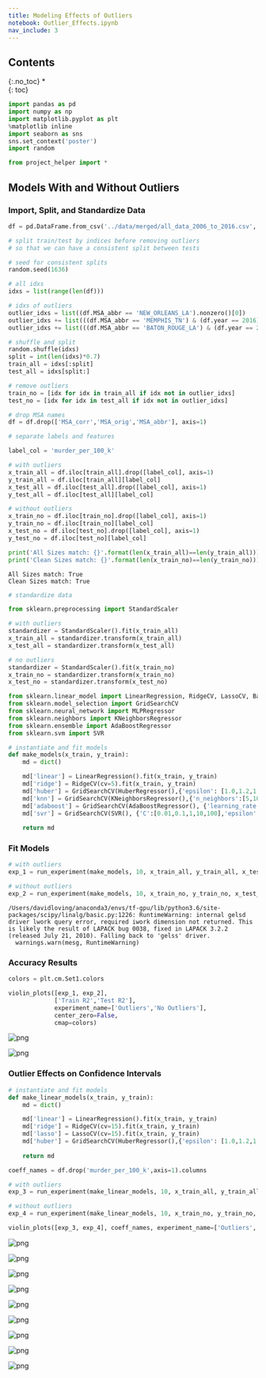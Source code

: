 ```yaml
---
title: Modeling Effects of Outliers
notebook: Outlier_Effects.ipynb
nav_include: 3
---
```


## Contents
{:.no_toc}
*  
{: toc}




```python
import pandas as pd
import numpy as np
import matplotlib.pyplot as plt
%matplotlib inline
import seaborn as sns
sns.set_context('poster')
import random
```




```python
from project_helper import *
```


## Models With and Without Outliers

### Import, Split, and Standardize Data



```python
df = pd.DataFrame.from_csv('../data/merged/all_data_2006_to_2016.csv', index_col=None)
```




```python
# split train/test by indices before removing outliers
# so that we can have a consistent split between tests

# seed for consistent splits
random.seed(1636)

# all idxs
idxs = list(range(len(df)))

# idxs of outliers
outlier_idxs = list((df.MSA_abbr == 'NEW_ORLEANS_LA').nonzero()[0])
outlier_idxs += list(((df.MSA_abbr == 'MEMPHIS_TN') & (df.year == 2016)).nonzero()[0])
outlier_idxs += list(((df.MSA_abbr == 'BATON_ROUGE_LA') & (df.year == 2007)).nonzero()[0])

# shuffle and split
random.shuffle(idxs)
split = int(len(idxs)*0.7)
train_all = idxs[:split]
test_all = idxs[split:]

# remove outliers
train_no = [idx for idx in train_all if idx not in outlier_idxs]
test_no = [idx for idx in test_all if idx not in outlier_idxs]
```




```python
# drop MSA names
df = df.drop(['MSA_corr','MSA_orig','MSA_abbr'], axis=1)
```




```python
# separate labels and features

label_col = 'murder_per_100_k'

# with outliers
x_train_all = df.iloc[train_all].drop([label_col], axis=1)
y_train_all = df.iloc[train_all][label_col]
x_test_all = df.iloc[test_all].drop([label_col], axis=1)
y_test_all = df.iloc[test_all][label_col]

# without outliers
x_train_no = df.iloc[train_no].drop([label_col], axis=1)
y_train_no = df.iloc[train_no][label_col]
x_test_no = df.iloc[test_no].drop([label_col], axis=1)
y_test_no = df.iloc[test_no][label_col]

print('All Sizes match: {}'.format(len(x_train_all)==len(y_train_all)))
print('Clean Sizes match: {}'.format(len(x_train_no)==len(y_train_no)))
```


    All Sizes match: True
    Clean Sizes match: True




```python
# standardize data

from sklearn.preprocessing import StandardScaler

# with outliers
standardizer = StandardScaler().fit(x_train_all)
x_train_all = standardizer.transform(x_train_all)
x_test_all = standardizer.transform(x_test_all)

# no outliers
standardizer = StandardScaler().fit(x_train_no)
x_train_no = standardizer.transform(x_train_no)
x_test_no = standardizer.transform(x_test_no)
```




```python
from sklearn.linear_model import LinearRegression, RidgeCV, LassoCV, BayesianRidge, HuberRegressor
from sklearn.model_selection import GridSearchCV
from sklearn.neural_network import MLPRegressor
from sklearn.neighbors import KNeighborsRegressor
from sklearn.ensemble import AdaBoostRegressor
from sklearn.svm import SVR
```




```python
# instantiate and fit models
def make_models(x_train, y_train):
    md = dict()

    md['linear'] = LinearRegression().fit(x_train, y_train)
    md['ridge'] = RidgeCV(cv=5).fit(x_train, y_train)
    md['huber'] = GridSearchCV(HuberRegressor(),{'epsilon': [1.0,1.2,1.4,1.6,1.8]}).fit(x_train, y_train).best_estimator_
    md['knn'] = GridSearchCV(KNeighborsRegressor(),{'n_neighbors':[5,10,20,40]}).fit(x_train, y_train).best_estimator_
    md['adaboost'] = GridSearchCV(AdaBoostRegressor(), {'learning_rate':[0.1,0.3,0.6,1.0]}).fit(x_train, y_train).best_estimator_
    md['svr'] = GridSearchCV(SVR(), {'C':[0.01,0.1,1,10,100],'epsilon':[0.001,0.01,0.1,1,10]}).fit(x_train, y_train)
    
    return md
```


### Fit Models



```python
# with outliers
exp_1 = run_experiment(make_models, 10, x_train_all, y_train_all, x_test_all, y_test_all)

# without outliers
exp_2 = run_experiment(make_models, 10, x_train_no, y_train_no, x_test_no, y_test_no)
```


    /Users/davidloving/anaconda3/envs/tf-gpu/lib/python3.6/site-packages/scipy/linalg/basic.py:1226: RuntimeWarning: internal gelsd driver lwork query error, required iwork dimension not returned. This is likely the result of LAPACK bug 0038, fixed in LAPACK 3.2.2 (released July 21, 2010). Falling back to 'gelss' driver.
      warnings.warn(mesg, RuntimeWarning)


### Accuracy Results



```python
colors = plt.cm.Set1.colors

violin_plots([exp_1, exp_2],
             ['Train R2','Test R2'],
             experiment_name=['Outliers','No Outliers'],
             center_zero=False,
             cmap=colors)
```



![png](Outlier_Effects_files/Outlier_Effects_14_0.png)



![png](Outlier_Effects_files/Outlier_Effects_14_1.png)


### Outlier Effects on Confidence Intervals



```python
# instantiate and fit models
def make_linear_models(x_train, y_train):
    md = dict()

    md['linear'] = LinearRegression().fit(x_train, y_train)
    md['ridge'] = RidgeCV(cv=15).fit(x_train, y_train)
    md['lasso'] = LassoCV(cv=15).fit(x_train, y_train)
    md['huber'] = GridSearchCV(HuberRegressor(),{'epsilon': [1.0,1.2,1.4,1.6,1.8]}).fit(x_train, y_train).best_estimator_
    
    return md
```




```python
coeff_names = df.drop('murder_per_100_k',axis=1).columns

# with outliers
exp_3 = run_experiment(make_linear_models, 10, x_train_all, y_train_all, x_test_all, y_test_all, coeff_names)

# without outliers
exp_4 = run_experiment(make_linear_models, 10, x_train_no, y_train_no, x_test_no, y_test_no, coeff_names)
```




```python
violin_plots([exp_3, exp_4], coeff_names, experiment_name=['Outliers','No Outliers'], cmap=colors[:2][::-1])
```



![png](Outlier_Effects_files/Outlier_Effects_18_0.png)



![png](Outlier_Effects_files/Outlier_Effects_18_1.png)



![png](Outlier_Effects_files/Outlier_Effects_18_2.png)



![png](Outlier_Effects_files/Outlier_Effects_18_3.png)



![png](Outlier_Effects_files/Outlier_Effects_18_4.png)



![png](Outlier_Effects_files/Outlier_Effects_18_5.png)



![png](Outlier_Effects_files/Outlier_Effects_18_6.png)



![png](Outlier_Effects_files/Outlier_Effects_18_7.png)



![png](Outlier_Effects_files/Outlier_Effects_18_8.png)




```python

```

